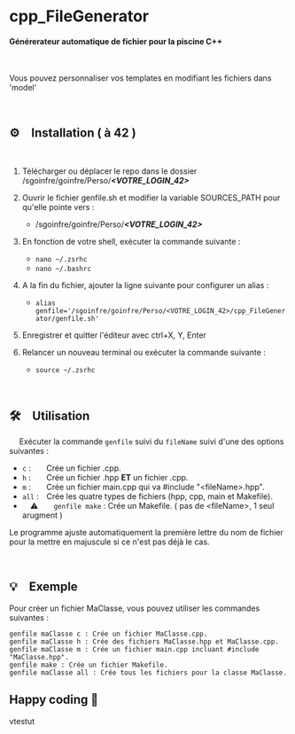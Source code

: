 # cpp_FileGenerator

#### Générerateur automatique de fichier pour la piscine C++
&emsp;


Vous pouvez personnaliser vos templates en modifiant les fichiers dans 'model'

&emsp;
## ⚙️&emsp;Installation ( à 42 )
&emsp;
1.  Télécharger ou déplacer le repo dans le dossier /sgoinfre/goinfre/Perso/***\<VOTRE_LOGIN_42\>***

2. Ouvrir le fichier genfile.sh et modifier la variable SOURCES_PATH pour qu'elle pointe vers :

    - /sgoinfre/goinfre/Perso/***\<VOTRE_LOGIN_42\>***

4. En fonction de votre shell, exécuter la commande suivante : 
    - `nano ~/.zsrhc`
    - `nano ~/.bashrc`

5. A la fin du fichier, ajouter la ligne suivante pour configurer un alias :
    - `alias genfile='/sgoinfre/goinfre/Perso/<VOTRE_LOGIN_42>/cpp_FileGenerator/genfile.sh'`

6. Enregistrer et quitter l'éditeur avec ctrl+X, Y, Enter
   
7. Relancer un nouveau terminal ou exécuter la commande suivante :
    - `source ~/.zsrhc`

&emsp;
##  🛠️&emsp;Utilisation
&emsp;
Exécuter la commande `genfile` suivi du `fileName` suivi d'une des options suivantes :
- `c` :&emsp;&emsp;Crée un fichier .cpp.
- `h` :&emsp;&emsp;Crée un fichier .hpp **ET** un fichier .cpp.
- `m` :&emsp;&emsp;Crée un fichier main.cpp qui va \#include "\<fileName\>.hpp".
- `all` :&emsp;Crée les quatre types de fichiers (hpp, cpp, main et Makefile).
- &emsp;⚠️&emsp;&emsp;`genfile make` : Crée un Makefile. ( pas de \<fileName\>, 1 seul arugment )

Le programme ajuste automatiquement la première lettre du nom de fichier pour la mettre en majuscule si ce n'est pas déjà le cas.
&emsp;

&emsp;
## 💡&emsp;Exemple

Pour créer un fichier MaClasse, vous pouvez utiliser les commandes suivantes :

    genfile maClasse c : Crée un fichier MaClasse.cpp.
    genfile maClasse h : Crée des fichiers MaClasse.hpp et MaClasse.cpp.
    genfile maClasse m : Crée un fichier main.cpp incluant #include "MaClasse.hpp".
    genfile make : Crée un fichier Makefile.
    genfile maClasse all : Crée tous les fichiers pour la classe MaClasse.

## Happy coding 🚀

vtestut
